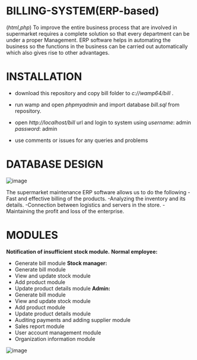 # BILLING-SYSTEM(ERP-based)
(_html,php_)
To improve the entire business process that are involved in supermarket requires a complete solution so that every department can be under a proper Management. ERP software helps in automating the business so the functions in the business can be carried out automatically which also gives rise to other advantages.

# INSTALLATION
- download this repository and copy bill folder to _c://wamp64/bill_ .
- run wamp and open _phpmyadmin_ and import database _bill.sql_ from repository.
- open _http://localhost/bill_ url and login to system using 
_username_: admin
_password_: admin

- use comments or issues for any queries and problems

# DATABASE DESIGN

![image](https://user-images.githubusercontent.com/64268236/81072227-793df980-8f03-11ea-90cd-a3ac6aa161e8.png)

The supermarket maintenance ERP software allows us to do the following 
-Fast and effective billing of the products.
-Analyzing the inventory and its details.
-Connection between logistics and servers in the store.
-Maintaining the profit and loss of the enterprise.

# MODULES
**Notification of insufficient stock module.**
**Normal employee:**
- Generate bill module
**Stock manager:**
- Generate bill module
- View and update stock module
- Add product module
- Update product details module
**Admin:**
- Generate bill module
- View and update stock module
- Add product module
- Update product details module
- Auditing payments and adding supplier module
- Sales report module
- User account management module
- Organization information module

![image](https://user-images.githubusercontent.com/64268236/81072976-96bf9300-8f04-11ea-8c4e-8c924c735f81.png)

